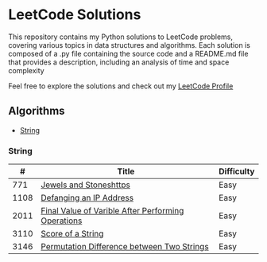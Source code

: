# LeetCode Solutions

This repository contains my Python solutions to LeetCode problems, covering various topics in data structures and algorithms. Each solution is composed of a .py file 
containing the source code and a README.md file that provides a description, including an analysis of time and space complexity

Feel free to explore the solutions and check out my [LeetCode Profile](https://leetcode.com/u/vitorAugusto2/)

## Algorithms

* [String](https://github.com/vitorAugusto2/leetcode-solution/tree/main?tab=readme-ov-file#string)

### String

|  #   | Title                   | Difficulty    |
|------|-------------------------| ------------- |
| 771  | [Jewels and Stoneshttps](https://github.com/vitorAugusto2/leetcode-solution/tree/main/problems/771.%20Jewels%20and%20Stones)   | Easy |
| 1108 | [Defanging an IP Address](https://github.com/vitorAugusto2/leetcode-solution/tree/main/problems/1108.%20Defanging%20an%20IP%20Address) | Easy |
| 2011 | [Final Value of Varible After Performing Operations](https://github.com/vitorAugusto2/leetcode-solution/tree/main/problems/2011.%20Final%20Value%20of%20Varible%20After%20Performing%20Operations) | Easy |
| 3110 | [Score of a String](https://github.com/vitorAugusto2/leetcode-solution/tree/main/problems/3110.%20Score%20of%20a%20String) | Easy          |
| 3146 | [Permutation Difference between Two Strings](https://github.com/vitorAugusto2/leetcode-solution/tree/main/problems/3146.%20Permutation%20Difference%20between%20Two%20Strings) | Easy |

